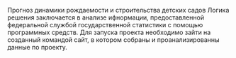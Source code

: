 Прогноз динамики рождаемости и строительства детских садов
Логика решения заключается в анализе ифнормации, предоставленной федеральной службой государственной статистики с помощью программных средств.
Для запуска проекта необходимо зайти на созданный командой сайт, в котором собраны и проанализированны данные по проекту.
